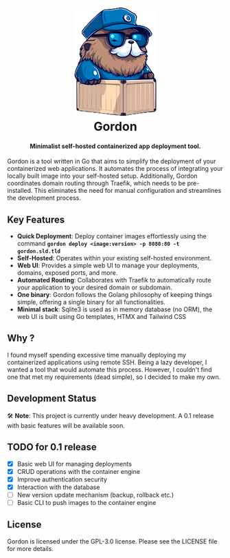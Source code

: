 <h1 align="center">
  <br>
 <img src="https://github.com/bnema/gordon/blob/main/internal/webui/public/assets/imgs/gordon-mascot-mq-trsp.png?raw=true" alt="Gordon" width="192">
  <br>
  Gordon
  <br>
</h1>

<h4 align="center">Minimalist self-hosted containerized app deployment tool.</h4>


Gordon is a tool written in Go that aims to simplify the deployment of your containerized web applications. It automates the process of integrating your locally built image into your self-hosted setup. Additionally, Gordon coordinates domain routing through Traefik, which needs to be pre-installed. This eliminates the need for manual configuration and streamlines the development process.

## **Key Features**

- **Quick Deployment**: Deploy container images effortlessly using the command **`gordon deploy <image:version> -p 8080:80 -t gordon.sld.tld`**
- **Self-Hosted**: Operates within your existing self-hosted environment.
- **Web UI**: Provides a simple web UI to manage your deployments, domains, exposed ports, and more.
- **Automated Routing**: Collaborates with Traefik to automatically route your application to your desired domain or subdomain.
- **One binary**: Gordon follows the Golang philosophy of keeping things simple, offering a single binary for all functionalities.
- **Minimal stack**: Sqlite3 is used as in memory database (no ORM), the web UI is built using Go templates, HTMX and Tailwind CSS

## **Why ?**

I found myself spending excessive time manually deploying my containerized applications using remote SSH. Being a lazy developer, I wanted a tool that would automate this process. However, I couldn't find one that met my requirements (dead simple), so I decided to make my own.

## **Development Status**

🛠️ **Note**: This project is currently under heavy development. A 0.1 release with basic features will be available soon.

## **TODO for 0.1 release**

- [x] Basic web UI for managing deployments
- [x] CRUD operations with the container engine
- [x] Improve authentication security
- [x] Interaction with the database
- [ ] New version update mechanism (backup, rollback etc.)
- [ ] Basic CLI to push images to the container engine

## **License**

Gordon is licensed under the GPL-3.0 license. Please see the LICENSE file for more details.
